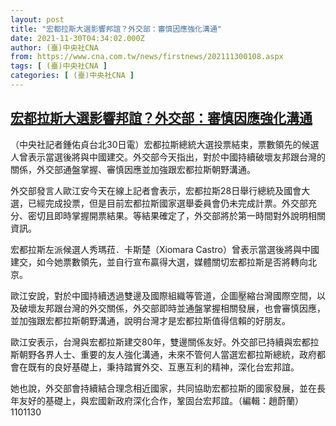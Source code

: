 ```yaml
---
layout: post
title: "宏都拉斯大選影響邦誼？外交部：審慎因應強化溝通"
date: 2021-11-30T04:34:02.000Z
author: (臺)中央社CNA
from: https://www.cna.com.tw/news/firstnews/202111300108.aspx
tags: [ (臺)中央社CNA ]
categories: [ (臺)中央社CNA ]
---
```

<!--1638246842000-->
[宏都拉斯大選影響邦誼？外交部：審慎因應強化溝通](https://www.cna.com.tw/news/firstnews/202111300108.aspx)
------

<div>
<div></div><div><p>（中央社記者鍾佑貞台北30日電）宏都拉斯總統大選投票結束，票數領先的候選人曾表示當選後將與中國建交。外交部今天指出，對於中國持續破壞友邦跟台灣的關係，外交部通盤掌握、審慎因應並加強跟宏都拉斯朝野溝通。</p><p>外交部發言人歐江安今天在線上記者會表示，宏都拉斯28日舉行總統及國會大選，已經完成投票，但是目前宏都拉斯國家選舉委員會仍未完成計票。外交部充分、密切且即時掌握開票結果。等結果確定了，外交部將於第一時間對外說明相關資訊。</p><p>宏都拉斯左派候選人秀瑪菈．卡斯楚（Xiomara Castro）曾表示當選後將與中國建交，如今她票數領先，並自行宣布贏得大選，媒體關切宏都拉斯是否將轉向北京。</p><p>歐江安說，對於中國持續透過雙邊及國際組織等管道，企圖壓縮台灣國際空間，以及破壞友邦跟台灣的外交關係，外交部即時並通盤掌握相關發展，也會審慎因應，並加強跟宏都拉斯朝野溝通，說明台灣才是宏都拉斯值得信賴的好朋友。</p><p>歐江安表示，台灣與宏都拉斯建交80年，雙邊關係友好。外交部已持續與宏都拉斯朝野各界人士、重要的友人強化溝通，未來不管何人當選宏都拉斯總統，政府都會在既有的良好基礎上，秉持踏實外交、互惠互利的精神，深化台宏邦誼。</p><p>她也說，外交部會持續結合理念相近國家，共同協助宏都拉斯的國家發展，並在長年友好的基礎上，與宏國新政府深化合作，鞏固台宏邦誼。（編輯：趙蔚蘭）1101130</p></div>
</div>
